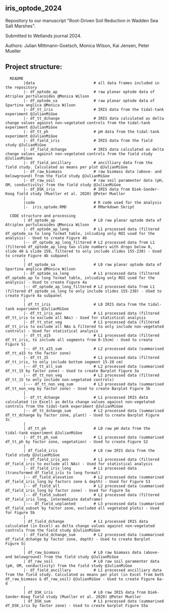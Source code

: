 ## iris_optode_2024
Repository to our manuscript "Root-Driven Soil Reduction in Wadden Sea Salt Marshes".

Submitted to Wetlands journal 2024. 

Authors: Julian Mittmann-Goetsch, Monica Wilson, Kai Jensen, Peter Mueller

## Project structure:
      README         
            |data                          # all data frames included in the repository
            |- df_optode_ap                # raw planar optode data of Atriplex portulacoides @Monica Wilson
            |- df_optode_sa                # raw planar optode data of Spartina anglica @Monica Wilson
            |- df_tt_iris                  # IRIS data from the tidal-tank experiment @JulianMiGoe
            |- df_tt_dchange               # IRIS data calculated as delta change values against non-vegetated controls from the tidal-tank experiment @JulianMiGoe
            |- df_tt_ph                    # pH data from the tidal-tank experiment @JulianMiGoe
            |- df_field_iris               # IRIS data from the field study @JulianMiGoe
            |- df_field_dchange            # IRIS data calculated as delta change values against non-vegetated controls from the field study @JulianMiGoe
            |- df_field_ancillary          # ancilliary data from the field study. Calculated as means per plot @JulianMiGoe
            |- df_raw_biomass              # raw biomass data (above- and belowground) from the field study @JulianMiGoe 
            |- df_raw_soil                 # raw soil paramenter data (pH, OM, conductivity) from the field study @JulianMiGoe 
            |- df_DSK_iris                 # IRIS data from Diek-Sander-Koog field study (Mueller et al. 2020) @Peter Mueller 
            |
            |code                          # R code used for the analysis
            |-  iris_optode.RMD            # RMarkdown Skript 

      CODE structure and processing
            | df_optode_ap                 # L0 raw planar optode data of Atriplex portulacoides @Monica Wilson
            |- df_optode_ap_long           # L1 processed data (filtered df_optode_sa to long format table, inlcuding only ROI used for the analysis) - Used to create Figure 4b
            |-- df_optode_ap_long_filtered # L2 processed data from L1 (filtered df_optode_ap_long two slide numbers with drops below 0, slide 40 & slide 159, filtered to only include slides 155-230) - Used to create Figure 4b subpanel
            |
            | df_optode_sa                 # L0 raw planar optode data of Spartina anglica @Monica Wilson
            |- df_optode_sa_long           # L1 processed data (filtered df_optode_ap to long format table, inlcuding only ROI used for the analysis) - Used to create Figure 4a
            |-- df_optode_ap_long_filtered # L2 processed data from L1 (filtered df_optode_sa_long to only include slides 155-230) - USed to create Figure 4a subpanel
            |
            | df_tt_iris                   # L0 IRIS data from the tidal-tank experiment @JulianMiGoe
            |- df_tt_iris_aov              # L1 processed data (filtered df_tt_iris to exclude all NAs) - Used for statistical analysis
            |- df_tt_stat_veg              # L1 processed data (filtered df_tt_iris to exclude all NAs & filtered to only include non-vegetated controls) - Used for statistical analysis
            |- df_tt_a15                   # L1 processed data (filtered df_tt_iris, to include all segments from 0-15cm) - Used to create Figure S1
            |-- df_tt_a15_sum              # L2 processed data (summarised df_tt_a15 to the factor zone)
            |- df_tt_15                    # L1 processed data (filtered df_tt_iris, to only include bottom segment 15-20 cm) 
            |-- df_tt_all_sum              # L2 processed data (summarised df_tt_15 by factor zone) - Used to create Barplot Figure 3a
            |-- df_tt_non_veg              # L2 processed data (filtered df_tt_15 to only include non-vegetated controls) 
            |--- df_tt_non_veg_sum         # L3 processed data (summarised df_tt_non_veg by factor zone) - Used to create Barplot Figure 3b
            |
            |- df_tt_dchange               # L1 processed IRIS data calculated (in Excel) as delta change values against non-vegetated controls from the tidal-tank experiment @JulianMiGoe
            |-- df_tt_dchange_sum          # L2 processed data (summarised df_tt_dchange by factor zone, plant) - Used to create Barplot Figure 3c
            |
            | df_tt_ph                     # L0 raw pH data from the tidal-tank experiment @JulianMiGoe
            |- df_tt_ph_sum                # L1 processed data (summarised df_tt_ph by factor zone, vegetation) - Used to create Figure S2
            |
            | df_field_iris                # L0 raw IRIS data from the field study @JulianMiGoe
            |- df_field_iris_aov           # L1 processed data (filtered df_field_iris to exclude all NAs) - Used for statistical analysis
            |- df_field_iris_long          # L1 processed data (transformed df_field_iris to long format) 
            |-- df_field_elevation         # L2 processed data (summarised df_field_iris_long by factors zone & depth) - Used for Figure S3
            |-- df_field_all               # L2 processed data (summarised df_field_iris_long by factor zone) - Used for Figure 5a
            |-- df_field_subset            # L2 processed data (filtered df_field_iris_long, intermediate dataframe) 
            |--- df_field_unplanted        # L3 processed data (summarised df_field_subset by factor zone, excluded all vegetated plots) - Used for Figure 5b
            |
            | df_field_dchange             # L1 processed IRIS data calculated (in Excel) as delta change values against non-vegetated controls from the field study @JulianMiGoe
            |- df_field_dchange_sum        # L2 processed data (summarised df_field_dchange by factor zone, depth) - Used to create Barplot Figure 5c
            |
            | df_raw_biomass               # L0 raw biomass data (above- and belowground) from the field study @JulianMiGoe 
            | df_raw_soil                  # L0 raw soil paramenter data (pH, OM, conductivity) from the field study @JulianMiGoe 
            |- df_field_ancillary          # L1 processed ancilliary data from the field study. Calculated as means per plot (in Excel from both df_raw_biomass & df_raw_soil) @JulianMiGoe - Used to create Figure 6a-d
            |
            | df_DSK_iris                  # L0 raw IRIS data from Diek-Sander-Koog field study (Mueller et al. 2020) @Peter Mueller 
            | df_DSK_sum                   # L1 processed data (summarised df_DSK_iris by factor zone) - Used to create barplot Figure S5a
            
